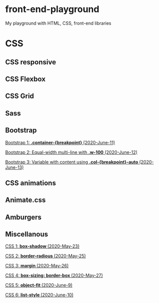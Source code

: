 # front-end-playground

My playground with HTML, CSS, front-end libraries
<h1> CSS </h1>

<h2> CSS responsive </h2>

<h2> CSS Flexbox </h2>

<h2> CSS Grid </h2>

<h2> Sass </h2>

<h2> Bootstrap </h2>

[Bootstrap 1: <b> .container-{breakpoint} </b> (2020-June-11)](https://github.com/trinafirefox/cssplayground/tree/master/2020-June-11th)

[Bootstrap 2: Equal-width multi-line with <b>.w-100</b> (2020-June-12)](https://github.com/trinafirefox/cssplayground/tree/master/2020-June-12th)

[Bootstrap 3: Variable with content using <b>.col-{breakpoint}-auto </b> (2020-June-13)](https://github.com/trinafirefox/cssplayground/tree/master/2020-June-13th)

<h2> CSS animations </h2>

<h2> Animate.css </h2>

<h2> Amburgers </h2>

<h2> Miscellanous </h2>

[CSS 1: <b> box-shadow </b> (2020-May-23)](https://github.com/trinafirefox/cssplayground/tree/master/2020-May-23rd)

[CSS 2: <b> border-radious </b> (2020-May-25)](https://github.com/trinafirefox/cssplayground/tree/master/2020-May-25th)

[CSS 3: <b> margin </b> (2020-May-26)](https://github.com/trinafirefox/cssplayground/tree/master/2020-May-26th)

[CSS 4: <b> box-sizing: border-box </b> (2020-May-27)](https://github.com/trinafirefox/cssplayground/tree/master/2020-May-27th)

[CSS 5: <b> object-fit </b> (2020-June-9)](https://github.com/trinafirefox/cssplayground/tree/master/2020-June-9th)

[CSS 6: <b> list-style </b> (2020-June-10)](https://github.com/trinafirefox/cssplayground/tree/master/2020-June-10th)
